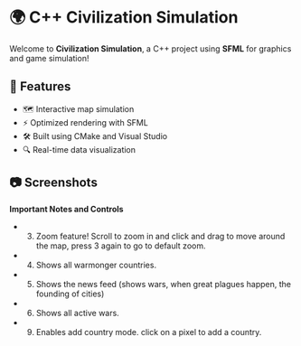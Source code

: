 # 🌍 C++ Civilization Simulation

Welcome to **Civilization Simulation**, a C++ project using **SFML** for graphics and game simulation!

## 🚀 Features

- 🗺️ Interactive map simulation
- ⚡ Optimized rendering with SFML
- 🛠️ Built using CMake and Visual Studio
- 🔍 Real-time data visualization

## 📷 Screenshots

**Important Notes and Controls**
- 3. Zoom feature! Scroll to zoom in and click and drag to move around the map, press 3 again to go to default zoom.
- 4. Shows all warmonger countries.
- 5. Shows the news feed (shows wars, when great plagues happen, the founding of cities)
- 6. Shows all active wars.
- 9. Enables add country mode. click on a pixel to add a country.

